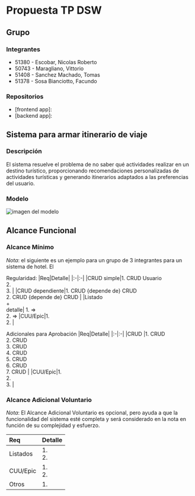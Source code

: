 # Propuesta TP DSW

## Grupo
### Integrantes
* 51380 - Escobar, Nicolas Roberto
* 50743 - Maragliano, Vittorio
* 51408 - Sanchez Machado, Tomas
* 51378 - Sosa Bianciotto, Facundo

### Repositorios
* [frontend app]:
* [backend app]:


## Sistema para armar itinerario de viaje
### Descripción
El sistema resuelve el problema de no saber qué actividades realizar en un destino turístico, proporcionando  recomendaciones personalizadas de actividades turísticas y generando itinerarios adaptados a las preferencias del usuario.

### Modelo
![imagen del modelo]()


## Alcance Funcional 

### Alcance Mínimo

*Nota*: el siguiente es un ejemplo para un grupo de 3 integrantes para un sistema de hotel. El 

Regularidad:
|Req|Detalle|
|:-|:-|
|CRUD simple|1. CRUD Usuario<br>2. <br> 3. |
|CRUD dependiente|1. CRUD {depende de} CRUD <br>2. CRUD {depende de} CRUD |
|Listado<br>+<br>detalle| 1. => <br> 2.  => 
|CUU/Epic|1. <br>2. |


Adicionales para Aprobación
|Req|Detalle|
|:-|:-|
|CRUD |1. CRUD <br>2. CRUD<br>3. CRUD <br>4. CRUD <br>5. CRUD <br>6. CRUD <br>7. CRUD |
|CUU/Epic|1. <br>2. <br> 3. |


### Alcance Adicional Voluntario

*Nota*: El Alcance Adicional Voluntario es opcional, pero ayuda a que la funcionalidad del sistema esté completa y será considerado en la nota en función de su complejidad y esfuerzo.

|Req|Detalle|
|:-|:-|
|Listados |1.  <br> 2. |
|CUU/Epic|1. <br>2.|
|Otros|1. |

